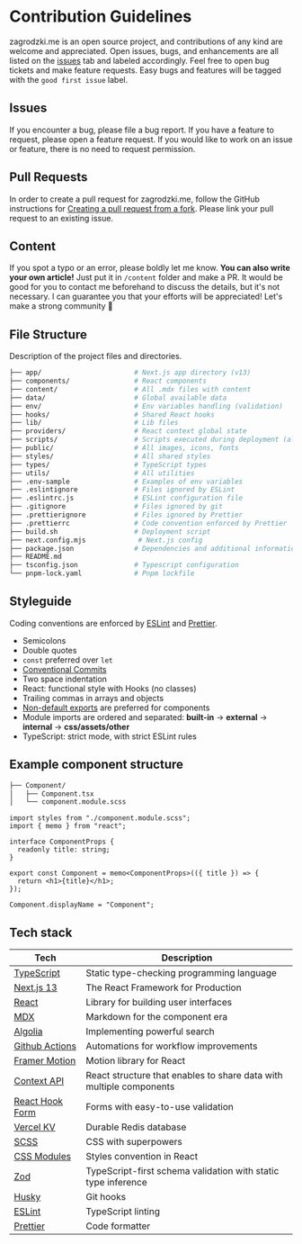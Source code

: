 # Contribution Guidelines

zagrodzki.me is an open source project, and contributions of any kind are welcome and appreciated. Open issues, bugs, and enhancements are all listed on the [issues](https://github.com/Bartek532/zagrodzki.me/issues) tab and labeled accordingly. Feel free to open bug tickets and make feature requests. Easy bugs and features will be tagged with the `good first issue` label.

## Issues

If you encounter a bug, please file a bug report. If you have a feature to request, please open a feature request. If you would like to work on an issue or feature, there is no need to request permission.

## Pull Requests

In order to create a pull request for zagrodzki.me, follow the GitHub instructions for [Creating a pull request from a fork](https://help.github.com/en/github/collaborating-with-issues-and-pull-requests/creating-a-pull-request-from-a-fork). Please link your pull request to an existing issue.

## Content

If you spot a typo or an error, please boldly let me know. **You can also write your own article!** Just put it in `/content` folder and make a PR. It would be good for you to contact me beforehand to discuss the details, but it's not necessary. I can guarantee you that your efforts will be appreciated! Let's make a strong community 💪

## File Structure

Description of the project files and directories.

```bash
├── app/                       # Next.js app directory (v13)
├── components/                # React components
├── content/                   # All .mdx files with content
├── data/                      # Global available data
├── env/                       # Env variables handling (validation)
├── hooks/                     # Shared React hooks
├── lib/                       # Lib files
├── providers/                 # React context global state
├── scripts/                   # Scripts executed during deployment (algolia, redirects, feed)
├── public/                    # All images, icons, fonts
├── styles/                    # All shared styles
├── types/                     # TypeScript types
├── utils/                     # All utilities
├── .env-sample                # Examples of env variables
├── .eslintignore              # Files ignored by ESLint
├── .eslintrc.js               # ESLint configuration file
├── .gitignore                 # Files ignored by git
├── .prettierignore            # Files ignored by Prettier
├── .prettierrc                # Code convention enforced by Prettier
├── build.sh                   # Deployment script
├── next.config.mjs             # Next.js config
├── package.json               # Dependencies and additional information
├── README.md
├── tsconfig.json              # Typescript configuration
└── pnpm-lock.yaml             # Pnpm lockfile
```

## Styleguide

Coding conventions are enforced by [ESLint](.eslintrc.json) and [Prettier](.prettierrc).

- Semicolons
- Double quotes
- `const` preferred over `let`
- [Conventional Commits](https://www.conventionalcommits.org/en/v1.0.0/)
- Two space indentation
- React: functional style with Hooks (no classes)
- Trailing commas in arrays and objects
- [Non-default exports](https://humanwhocodes.com/blog/2019/01/stop-using-default-exports-javascript-module/) are preferred for components
- Module imports are ordered and separated: **built-in** -> **external** -> **internal** -> **css/assets/other**
- TypeScript: strict mode, with strict ESLint rules

## Example component structure

```bash
├── Component/
│   ├── Component.tsx
│   └── component.module.scss
```

```tsx
import styles from "./component.module.scss";
import { memo } from "react";

interface ComponentProps {
  readonly title: string;
}

export const Component = memo<ComponentProps>(({ title }) => {
  return <h1>{title}</h1>;
});

Component.displayName = "Component";
```

## Tech stack

| Tech                                                      | Description                                                         |
| --------------------------------------------------------- | ------------------------------------------------------------------- |
| [TypeScript](https://www.typescriptlang.org/)             | Static type-checking programming language                           |
| [Next.js 13](https://nextjs.org/)                         | The React Framework for Production                                  |
| [React](https://reactjs.org/)                             | Library for building user interfaces                                |
| [MDX](https://mdxjs.com/)                                 | Markdown for the component era                                      |
| [Algolia](https://www.algolia.com/)                       | Implementing powerful search                                        |
| [Github Actions](https://github.com/features/actions)     | Automations for workflow improvements                               |
| [Framer Motion](https://www.framer.com/motion/)           | Motion library for React                                            |
| [Context API](https://reactjs.org/docs/context.html)      | React structure that enables to share data with multiple components |
| [React Hook Form](https://react-hook-form.com)            | Forms with easy-to-use validation                                   |
| [Vercel KV](https://vercel.com/docs/storage/vercel-kv)    | Durable Redis database                                              |
| [SCSS](https://sass-lang.com)                             | CSS with superpowers                                                |
| [CSS Modules](https://github.com/css-modules/css-modules) | Styles convention in React                                          |
| [Zod](https://zod.dev)                                    | TypeScript-first schema validation with static type inference       |
| [Husky](https://github.comtypicode/husky)                 | Git hooks                                                           |
| [ESLint](https://eslint.org/)                             | TypeScript linting                                                  |
| [Prettier](https://prettier.io/)                          | Code formatter                                                      |
